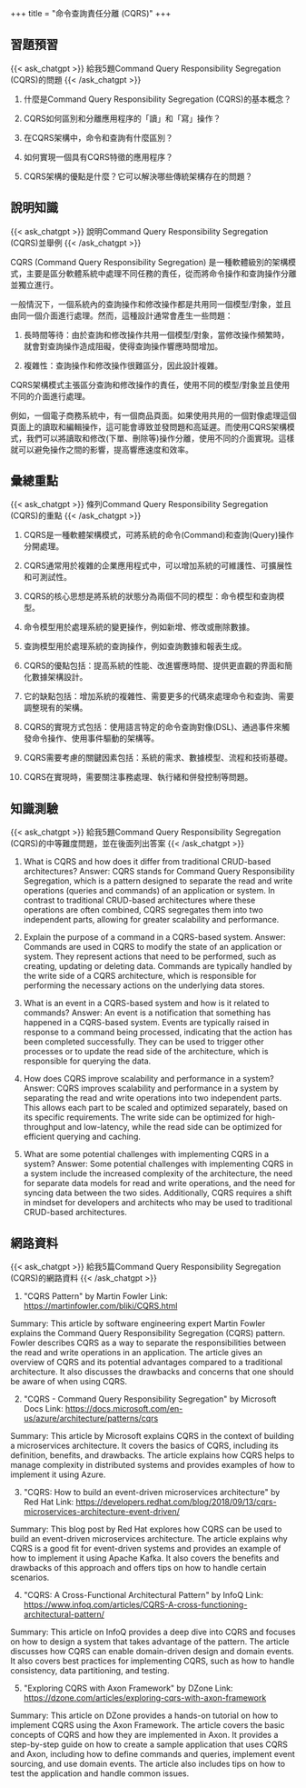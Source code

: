+++
title = "命令查詢責任分離 (CQRS)"
+++
## 習題預習
{{< ask_chatgpt >}}
給我5題Command Query Responsibility Segregation (CQRS)的問題
{{< /ask_chatgpt >}}



1. 什麼是Command Query Responsibility Segregation (CQRS)的基本概念？

2. CQRS如何區別和分離應用程序的「讀」和「寫」操作？

3. 在CQRS架構中，命令和查詢有什麼區別？

4. 如何實現一個具有CQRS特徵的應用程序？

5. CQRS架構的優點是什麼？它可以解決哪些傳統架構存在的問題？   

## 說明知識
{{< ask_chatgpt >}}
說明Command Query Responsibility Segregation (CQRS)並舉例
{{< /ask_chatgpt >}}



CQRS (Command Query Responsibility Segregation) 是一種軟體級別的架構模式，主要是區分軟體系統中處理不同任務的責任，從而將命令操作和查詢操作分離並獨立進行。

一般情況下，一個系統內的查詢操作和修改操作都是共用同一個模型/對象，並且由同一個介面進行處理。然而，這種設計通常會產生一些問題：

1. 長時間等待：由於查詢和修改操作共用一個模型/對象，當修改操作頻繁時，就會對查詢操作造成阻礙，使得查詢操作響應時間增加。

2. 複雜性：查詢操作和修改操作很難區分，因此設計複雜。

CQRS架構模式主張區分查詢和修改操作的責任，使用不同的模型/對象並且使用不同的介面進行處理。 

例如，一個電子商務系統中，有一個商品頁面。如果使用共用的一個對像處理這個頁面上的讀取和編輯操作，這可能會導致並發問題和高延遲。而使用CQRS架構模式，我們可以將讀取和修改(下單、刪除等)操作分離，使用不同的介面實現。這樣就可以避免操作之間的影響，提高響應速度和效率。   

## 彙總重點
{{< ask_chatgpt >}}
條列Command Query Responsibility Segregation (CQRS)的重點
{{< /ask_chatgpt >}}



1. CQRS是一種軟體架構模式，可將系統的命令(Command)和查詢(Query)操作分開處理。

2. CQRS通常用於複雜的企業應用程式中，可以增加系統的可維護性、可擴展性和可測試性。

3. CQRS的核心思想是將系統的狀態分為兩個不同的模型：命令模型和查詢模型。

4. 命令模型用於處理系統的變更操作，例如新增、修改或刪除數據。

5. 查詢模型用於處理系統的查詢操作，例如查詢數據和報表生成。

6. CQRS的優點包括：提高系統的性能、改進響應時間、提供更直觀的界面和簡化數據架構設計。

7. 它的缺點包括：增加系統的複雜性、需要更多的代碼來處理命令和查詢、需要調整現有的架構。

8. CQRS的實現方式包括：使用語言特定的命令查詢對像(DSL)、通過事件來觸發命令操作、使用事件驅動的架構等。

9. CQRS需要考慮的關鍵因素包括：系統的需求、數據模型、流程和技術基礎。

10. CQRS在實現時，需要關注事務處理、執行緒和併發控制等問題。   

## 知識測驗
{{< ask_chatgpt >}}
給我5題Command Query Responsibility Segregation (CQRS)的中等難度問題，並在後面列出答案
{{< /ask_chatgpt >}}



1. What is CQRS and how does it differ from traditional CRUD-based architectures?
Answer: CQRS stands for Command Query Responsibility Segregation, which is a pattern designed to separate the read and write operations (queries and commands) of an application or system. In contrast to traditional CRUD-based architectures where these operations are often combined, CQRS segregates them into two independent parts, allowing for greater scalability and performance.

2. Explain the purpose of a command in a CQRS-based system.
Answer: Commands are used in CQRS to modify the state of an application or system. They represent actions that need to be performed, such as creating, updating or deleting data. Commands are typically handled by the write side of a CQRS architecture, which is responsible for performing the necessary actions on the underlying data stores.

3. What is an event in a CQRS-based system and how is it related to commands?
Answer: An event is a notification that something has happened in a CQRS-based system. Events are typically raised in response to a command being processed, indicating that the action has been completed successfully. They can be used to trigger other processes or to update the read side of the architecture, which is responsible for querying the data.

4. How does CQRS improve scalability and performance in a system?
Answer: CQRS improves scalability and performance in a system by separating the read and write operations into two independent parts. This allows each part to be scaled and optimized separately, based on its specific requirements. The write side can be optimized for high-throughput and low-latency, while the read side can be optimized for efficient querying and caching.

5. What are some potential challenges with implementing CQRS in a system?
Answer: Some potential challenges with implementing CQRS in a system include the increased complexity of the architecture, the need for separate data models for read and write operations, and the need for syncing data between the two sides. Additionally, CQRS requires a shift in mindset for developers and architects who may be used to traditional CRUD-based architectures.   

## 網路資料
{{< ask_chatgpt >}}
給我5篇Command Query Responsibility Segregation (CQRS)的網路資料
{{< /ask_chatgpt >}}



1. "CQRS Pattern" by Martin Fowler
Link: https://martinfowler.com/bliki/CQRS.html

Summary: This article by software engineering expert Martin Fowler explains the Command Query Responsibility Segregation (CQRS) pattern. Fowler describes CQRS as a way to separate the responsibilities between the read and write operations in an application. The article gives an overview of CQRS and its potential advantages compared to a traditional architecture. It also discusses the drawbacks and concerns that one should be aware of when using CQRS.

2. "CQRS - Command Query Responsibility Segregation" by Microsoft Docs
Link: https://docs.microsoft.com/en-us/azure/architecture/patterns/cqrs

Summary: This article by Microsoft explains CQRS in the context of building a microservices architecture. It covers the basics of CQRS, including its definition, benefits, and drawbacks. The article explains how CQRS helps to manage complexity in distributed systems and provides examples of how to implement it using Azure.

3. "CQRS: How to build an event-driven microservices architecture" by Red Hat
Link: https://developers.redhat.com/blog/2018/09/13/cqrs-microservices-architecture-event-driven/

Summary: This blog post by Red Hat explores how CQRS can be used to build an event-driven microservices architecture. The article explains why CQRS is a good fit for event-driven systems and provides an example of how to implement it using Apache Kafka. It also covers the benefits and drawbacks of this approach and offers tips on how to handle certain scenarios.

4. "CQRS: A Cross-Functional Architectural Pattern" by InfoQ
Link: https://www.infoq.com/articles/CQRS-A-cross-functioning-architectural-pattern/

Summary: This article on InfoQ provides a deep dive into CQRS and focuses on how to design a system that takes advantage of the pattern. The article discusses how CQRS can enable domain-driven design and domain events. It also covers best practices for implementing CQRS, such as how to handle consistency, data partitioning, and testing.

5. "Exploring CQRS with Axon Framework" by DZone
Link: https://dzone.com/articles/exploring-cqrs-with-axon-framework

Summary: This article on DZone provides a hands-on tutorial on how to implement CQRS using the Axon Framework. The article covers the basic concepts of CQRS and how they are implemented in Axon. It provides a step-by-step guide on how to create a sample application that uses CQRS and Axon, including how to define commands and queries, implement event sourcing, and use domain events. The article also includes tips on how to test the application and handle common issues.   

